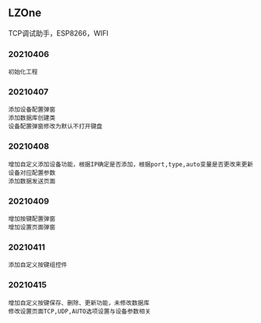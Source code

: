 ## LZOne

TCP调试助手，ESP8266，WIFI

### 20210406

    初始化工程

### 20210407

    添加设备配置弹窗
    添加数据库创建类
    设备配置弹窗修改为默认不打开键盘

### 20210408

    增加自定义添加设备功能，根据IP确定是否添加，根据port,type,auto变量是否更改来更新设备对应配置参数
    添加数据发送页面

### 20210409

    增加按键配置弹窗
    增加设置页面弹窗

### 20210411

    添加自定义按键组控件
    
### 20210415
    
    增加自定义按键保存、删除、更新功能，未修改数据库
    修改设置页面TCP,UDP,AUTO选项设置与设备参数相关
